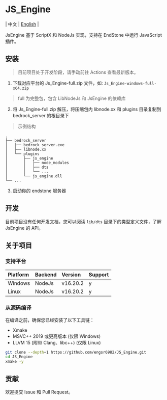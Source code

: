 # JS_Engine

| 中文 | [English](./README-EN.md) |

JsEngine 基于 ScriptX 和 NodeJs 实现，支持在 EndStone 中运行 JavaScript 插件。

## 安装

> 目前项目处于开发阶段，请手动前往 Actions 查看最新版本。

1. 下载对应平台的 Js_Engine-full.zip 文件，如: `Js_Engine-windows-full-x64.zip`

> full 为完整包，包含 LibNodeJs 和 JsEngine 的依赖库

2. 将 Js_Engine-full.zip 解压，将压缩包内 libnode.xx 和 plugins 目录复制到 bedrock_server 的根目录下

> 示例结构

```tree
.
├── bedrock_server
│   ├── bedrock_server.exe
│   ├── libnode.xx
│   └── plugins
│       ├── js_engine
│       │   ├── node_modules
│       │   ├── dts
│       │   └── ...
│       └── js_engine.dll
└── ...
```

3. 启动你的 endstone 服务器

## 开发

目前项目没有任何开发文档，您可以阅读 `lib/dts` 目录下的类型定义文件，了解 JsEngine 的 API。

## 关于项目

### 支持平台

| Platform | Backend | Version  | Support |
| :------- | :------ | :------- | :------ |
| Windows  | NodeJs  | v16.20.2 | y       |
| Linux    | NodeJs  | v16.20.2 | y       |

### 从源码编译

在编译之前，确保您已经安装了以下工具链：

- Xmake
- MSVC++ 2019 或更高版本 (仅限 Windows)
- LLVM 15 (附带 Clang、libc++) (仅限 Linux)

```bash
git clone --depth=1 https://github.com/engsr6982/JS_Engine.git
cd JS_Engine
xmake -y
```

## 贡献

欢迎提交 Issue 和 Pull Request。
